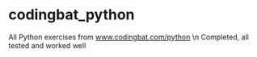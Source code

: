 # codingbat_python

All Python exercises from www.codingbat.com/python
\n
Completed, all tested and worked well

